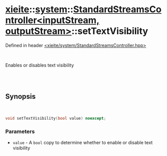 # [xieite](../../xieite.md)::[system](../../system.md)::[StandardStreamsController<inputStream, outputStream>](../StandardStreamsController.md)::setTextVisibility
Defined in header [<xieite/system/StandardStreamsController.hpp>](../../../include/xieite/system/StandardStreamsController.hpp)

<br/>

Enables or disables text visibility

<br/><br/>

## Synopsis

<br/>

```cpp
void setTextVisibility(bool value) noexcept;
```
### Parameters
- `value` - A `bool` copy to determine whether to enable or disable text visibility
